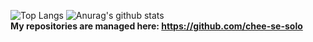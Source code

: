 ![Top Langs](https://github-readme-stats.vercel.app/api/top-langs/?username=chee-se&layout=compact)
![Anurag's github stats](https://github-readme-stats.vercel.app/api?username=chee-se&show_icons=true)  
**My repositories are managed here: <https://github.com/chee-se-solo>**
